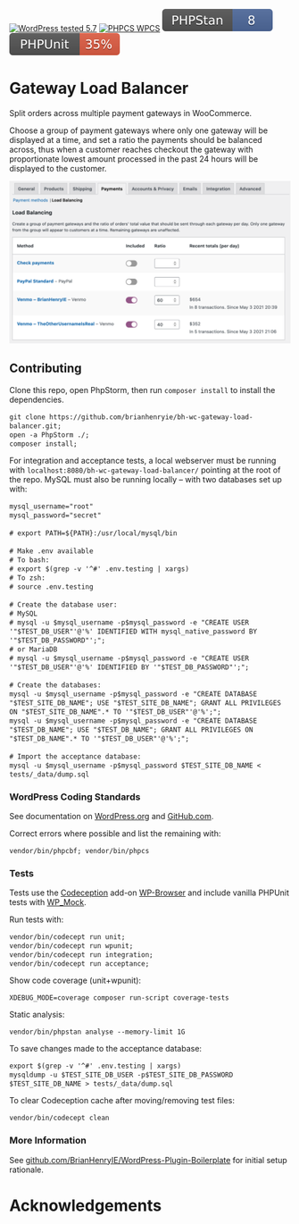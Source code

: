 [![WordPress tested 5.7](https://img.shields.io/badge/WordPress-v5.7%20tested-0073aa.svg)](https://wordpress.org/plugins/bh-wc-checkout-rate-limiter) [![PHPCS WPCS](https://img.shields.io/badge/PHPCS-WordPress%20Coding%20Standards-8892BF.svg)](https://github.com/WordPress-Coding-Standards/WordPress-Coding-Standards) [![PHPStan ](.github/phpstan.svg)](https://github.com/szepeviktor/phpstan-wordpress)  [![PHPUnit ](.github/coverage.svg)](https://brianhenryie.github.io/bh-wc-checkout-rate-limiter/)

# Gateway Load Balancer

Split orders across multiple payment gateways in WooCommerce. 

Choose a group of payment gateways where only one gateway will be displayed at a time, and set a ratio the payments should be balanced across, thus when a customer reaches checkout the gateway with proportionate lowest amount processed in the past 24 hours will be displayed to the customer.

![Settings page](./assets/screenshot-1.png "Configure the rate limiting across gateways")


## Contributing

Clone this repo, open PhpStorm, then run `composer install` to install the dependencies.

```
git clone https://github.com/brianhenryie/bh-wc-gateway-load-balancer.git;
open -a PhpStorm ./;
composer install;
```

For integration and acceptance tests, a local webserver must be running with `localhost:8080/bh-wc-gateway-load-balancer/` pointing at the root of the repo. MySQL must also be running locally – with two databases set up with:

```
mysql_username="root"
mysql_password="secret"

# export PATH=${PATH}:/usr/local/mysql/bin

# Make .env available 
# To bash:
# export $(grep -v '^#' .env.testing | xargs)
# To zsh:
# source .env.testing

# Create the database user:
# MySQL
# mysql -u $mysql_username -p$mysql_password -e "CREATE USER '"$TEST_DB_USER"'@'%' IDENTIFIED WITH mysql_native_password BY '"$TEST_DB_PASSWORD"';";
# or MariaDB
# mysql -u $mysql_username -p$mysql_password -e "CREATE USER '"$TEST_DB_USER"'@'%' IDENTIFIED BY '"$TEST_DB_PASSWORD"';";

# Create the databases:
mysql -u $mysql_username -p$mysql_password -e "CREATE DATABASE "$TEST_SITE_DB_NAME"; USE "$TEST_SITE_DB_NAME"; GRANT ALL PRIVILEGES ON "$TEST_SITE_DB_NAME".* TO '"$TEST_DB_USER"'@'%';";
mysql -u $mysql_username -p$mysql_password -e "CREATE DATABASE "$TEST_DB_NAME"; USE "$TEST_DB_NAME"; GRANT ALL PRIVILEGES ON "$TEST_DB_NAME".* TO '"$TEST_DB_USER"'@'%';";

# Import the acceptance database:
mysql -u $mysql_username -p$mysql_password $TEST_SITE_DB_NAME < tests/_data/dump.sql 
 ```

### WordPress Coding Standards

See documentation on [WordPress.org](https://make.wordpress.org/core/handbook/best-practices/coding-standards/) and [GitHub.com](https://github.com/WordPress/WordPress-Coding-Standards).

Correct errors where possible and list the remaining with:

```
vendor/bin/phpcbf; vendor/bin/phpcs
```

### Tests

Tests use the [Codeception](https://codeception.com/) add-on [WP-Browser](https://github.com/lucatume/wp-browser) and include vanilla PHPUnit tests with [WP_Mock](https://github.com/10up/wp_mock). 

Run tests with:

```
vendor/bin/codecept run unit;
vendor/bin/codecept run wpunit;
vendor/bin/codecept run integration;
vendor/bin/codecept run acceptance;
```

Show code coverage (unit+wpunit):

```
XDEBUG_MODE=coverage composer run-script coverage-tests 
```

Static analysis:

```
vendor/bin/phpstan analyse --memory-limit 1G
```

To save changes made to the acceptance database:

```
export $(grep -v '^#' .env.testing | xargs)
mysqldump -u $TEST_SITE_DB_USER -p$TEST_SITE_DB_PASSWORD $TEST_SITE_DB_NAME > tests/_data/dump.sql
```

To clear Codeception cache after moving/removing test files:

```
vendor/bin/codecept clean
```

### More Information

See [github.com/BrianHenryIE/WordPress-Plugin-Boilerplate](https://github.com/BrianHenryIE/WordPress-Plugin-Boilerplate) for initial setup rationale. 

# Acknowledgements